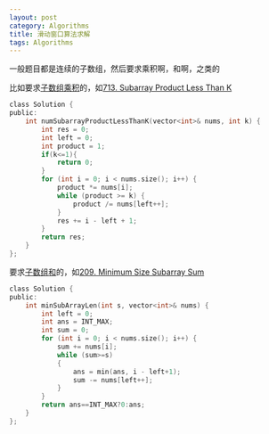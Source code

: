 ```yaml
---
layout: post
category: Algorithms
title: 滑动窗口算法求解
tags: Algorithms
---
```


一般题目都是连续的子数组，然后要求乘积啊，和啊，之类的

比如要求[子数组乘积](https://leetcode.com/problems/subarray-product-less-than-k/description/)的，如[713. Subarray Product Less Than K](https://mafulong.github.io/leetcode/2018/10/05/713.-Subarray-Product-Less-Than-K.html)

```c
class Solution {
public:
	int numSubarrayProductLessThanK(vector<int>& nums, int k) {
		int res = 0;
		int left = 0;
		int product = 1;
        if(k<=1){
            return 0;
        }
		for (int i = 0; i < nums.size(); i++) {
			product *= nums[i];
			while (product >= k) {
				product /= nums[left++];
			}
			res += i - left + 1;
		}
		return res;
	}
};
```

要求[子数组和](https://leetcode.com/problems/minimum-size-subarray-sum/description/)的，如[209. Minimum Size Subarray Sum](https://mafulong.github.io/leetcode/2018/05/15/leetcode209.html)

```c
class Solution {
public:
	int minSubArrayLen(int s, vector<int>& nums) {
		int left = 0;
		int ans = INT_MAX;
		int sum = 0;
		for (int i = 0; i < nums.size(); i++) {
			sum += nums[i];
			while (sum>=s)
			{
				ans = min(ans, i - left+1);
				sum -= nums[left++];
			}
		}
		return ans==INT_MAX?0:ans;
	}
};
```